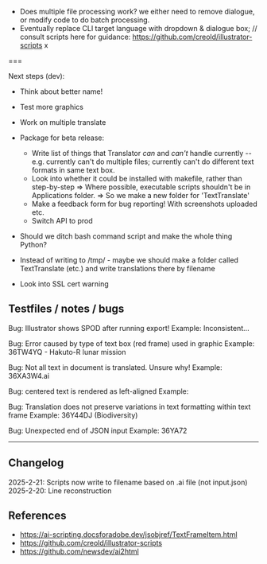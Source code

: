 

* Does multiple file processing work? we either need to remove dialogue, or modify code to do batch processing.
* Eventually replace CLI target language with dropdown & dialogue box;
// consult scripts here for guidance: https://github.com/creold/illustrator-scripts
x

===

Next steps (dev):
* Think about better name!
* Test more graphics
* Work on multiple translate

* Package for beta release:
    * Write list of things that Translator *can* and *can't* handle currently -- e.g. currently can't do multiple files; currently can't do different text formats in same text box.
    * Look into whether it could be installed with makefile, rather than step-by-step
        => Where possible, executable scripts shouldn't be in Applications folder.
        => So we make a new folder for 'TextTranslate'
    * Make a feedback form for bug reporting! With screenshots uploaded etc.
    * Switch API to prod

* Should we ditch bash command script and make the whole thing Python?
* Instead of writing to /tmp/ - maybe we should make a folder called TextTranslate (etc.) and write translations there by filename
* Look into SSL cert warning

## Testfiles / notes / bugs
Bug: Illustrator shows SPOD after running export!
Example: Inconsistent...

Bug: Error caused by type of text box (red frame) used in graphic
Example: 36TW4YQ - Hakuto-R lunar mission

Bug: Not all text in document is translated. Unsure why!
Example: 36XA3W4.ai

Bug: centered text is rendered as left-aligned
Example:

Bug: Translation does not preserve variations in text formatting within text frame
Example: 36Y44DJ (Biodiversity)

Bug: Unexpected end of JSON input
Example: 36YA72

---
## Changelog
2025-2-21: Scripts now write to filename based on .ai file (not input.json)
2025-2-20: Line reconstruction

## References
* https://ai-scripting.docsforadobe.dev/jsobjref/TextFrameItem.html
* https://github.com/creold/illustrator-scripts
* https://github.com/newsdev/ai2html